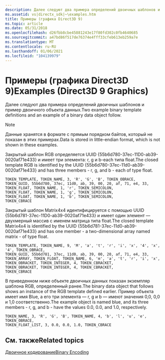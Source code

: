 ```yaml
---
description: Далее следуют два примера определений двоичных шаблонов и пример двоичного объекта данных.
ms.assetid: vs|directx_sdk|~\examples.htm
title: Примеры (графика Direct3D 9)
ms.topic: article
ms.date: 05/31/2018
ms.openlocfilehash: d26fbb8cbe45881243e17f80fd302c0fb4640685
ms.sourcegitcommit: a47bd86f517de76374e4fff33cfeb613eb259a7e
ms.translationtype: MT
ms.contentlocale: ru-RU
ms.lasthandoff: 01/06/2021
ms.locfileid: "104139979"
---
```

# <a name="examples-direct3d-9-graphics"></a><span data-ttu-id="b8e36-103">Примеры (графика Direct3D 9)</span><span class="sxs-lookup"><span data-stu-id="b8e36-103">Examples (Direct3D 9 Graphics)</span></span>

<span data-ttu-id="b8e36-104">Далее следуют два примера определений двоичных шаблонов и пример двоичного объекта данных.</span><span class="sxs-lookup"><span data-stu-id="b8e36-104">Two example binary template definitions and an example of a binary data object follow.</span></span>

> [!Note]  
> <span data-ttu-id="b8e36-105">Данные хранятся в формате с прямым порядком байтов, который не показан в этих примерах.</span><span class="sxs-lookup"><span data-stu-id="b8e36-105">Data is stored in little-endian format, which is not shown in these examples.</span></span>

 

<span data-ttu-id="b8e36-106">Закрытый шаблон RGB определяется UUID {55b6d780-37ec-11D0-ab39-0020af71e433} и имеет три элемента: r, g и b-each типа float.</span><span class="sxs-lookup"><span data-stu-id="b8e36-106">The closed template RGB is identified by the UUID {55b6d780-37ec-11d0-ab39-0020af71e433} and has three members - r, g, and b - each of type float.</span></span>


```
TOKEN_TEMPLATE, TOKEN_NAME, 3, 'R', 'G', 'B', TOKEN_OBRACE,
TOKEN_GUID, 55b6d780, 37ec, 11d0, ab, 39, 00, 20, af, 71, e4, 33,
TOKEN_FLOAT, TOKEN_NAME, 1, 'r', TOKEN_SEMICOLON,
TOKEN_FLOAT, TOKEN_NAME, 1, 'g', TOKEN_SEMICOLON,
TOKEN_FLOAT, TOKEN_NAME, 1, 'b', TOKEN_SEMICOLON,
TOKEN_CBRACE
```



<span data-ttu-id="b8e36-107">Закрытый шаблон Matrix4x4 идентифицируется с помощью UUID {55b6d781-37ec-11D0-ab39-0020af71e433} и имеет один элемент — двухмерный массив с именем матрица типа float.</span><span class="sxs-lookup"><span data-stu-id="b8e36-107">The closed template Matrix4x4 is identified by the UUID {55b6d781-37ec-11d0-ab39-0020af71e433} and has one member - a two-dimensional array named matrix - of type float.</span></span>


```
TOKEN_TEMPLATE, TOKEN_NAME, 9, 'M', 'a', 't', 'r', 'i', 'x', '4', 'x', '4', TOKEN_OBRACE,
TOKEN_GUID, 55b6d781, 37ec, 11d0, ab, 39, 00, 20, af, 71, e4, 33,
TOKEN_ARRAY, TOKEN_FLOAT, TOKEN_NAME, 6, 'm', 'a', 't', 'r', 'i', 'x',
TOKEN_OBRACKET, TOKEN_INTEGER, 4, TOKEN_CBRACKET,
TOKEN_OBRACKET, TOKEN_INTEGER, 4, TOKEN_CBRACKET,
TOKEN_CBRACE
```



<span data-ttu-id="b8e36-108">В приведенном ниже объекте двоичных данных показан экземпляр шаблона RGB, определенный ранее.</span><span class="sxs-lookup"><span data-stu-id="b8e36-108">The binary data object that follows shows an instance of the RGB template defined earlier.</span></span> <span data-ttu-id="b8e36-109">Пример объекта имеет имя Blue, а его три элемента — r, g и b — имеют значения 0,0, 0,0 и 1,0 соответственно.</span><span class="sxs-lookup"><span data-stu-id="b8e36-109">The example object is named blue, and its three members - r, g, and b - have the values 0.0, 0.0, and 1.0, respectively.</span></span>


```
TOKEN_NAME, 3, 'R', 'G', 'B', TOKEN_NAME, 4, 'b', 'l', 'u', 'e', TOKEN_OBRACE,
TOKEN_FLOAT_LIST, 3, 0.0, 0.0, 1.0, TOKEN_CBRACE
```



## <a name="related-topics"></a><span data-ttu-id="b8e36-110">См. также</span><span class="sxs-lookup"><span data-stu-id="b8e36-110">Related topics</span></span>

<dl> <dt>

[<span data-ttu-id="b8e36-111">Двоичное кодирование</span><span class="sxs-lookup"><span data-stu-id="b8e36-111">Binary Encoding</span></span>](binary-encoding.md)
</dt> </dl>

 

 



